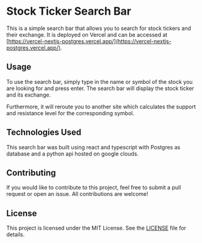 # Stock Ticker Search Bar

This is a simple search bar that allows you to search for stock tickers and their exchange. It is deployed on Vercel and can be accessed at [https://vercel-nextjs-postgres.vercel.app/](https://vercel-nextjs-postgres.vercel.app/).

## Usage

To use the search bar, simply type in the name or symbol of the stock you are looking for and press enter. The search bar will display the stock ticker and its exchange.

Furthermore, it will reroute you to another site which calculates the support and resistance level for the corresponding symbol.

## Technologies Used

This search bar was built using react and typescript with Postgres as database and a python api hosted on google clouds.

## Contributing

If you would like to contribute to this project, feel free to submit a pull request or open an issue. All contributions are welcome!

## License

This project is licensed under the MIT License. See the [LICENSE](LICENSE) file for details.
